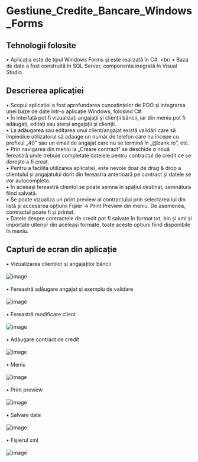 # Gestiune_Credite_Bancare_Windows_Forms

## Tehnologii folosite
• Aplicația este de tipul Windows Forms și este realizată în C#. <br/
• Baza de date a fost construită în SQL Server, componenta inegrată în Visual Studio. <br/>

## Descrierea aplicației
• Scopul aplicației a fost aprofundarea cunoștințelor de POO și integrarea unei baze de date într-o aplicație Windows, folosind C#.<br/>
• În interfață pot fi vizualizați angajații și clienții băncii, iar din meniu pot fi adăugați, editați sau șterși angajații și clienții.<br/>
• La adăugarea sau editarea unui client/angajat există validări care să împiedice utilizatorul să adauge un număr de telefon care nu începe cu prefixul „40” sau un email de angajat care nu se termină în „@bank.ro”, etc.<br/>
• Prin navigarea din meniu la „Creare contract” se deschide o nouă fereastră unde trebuie completate datelele pentru contractul de credit ce se dorește a fi creat.<br/>
• Pentru a facilita utilizarea aplicației, este nevoie doar de drag & drop a clientului și angajatului dorit din fereastra anterioară pe contract și datele se vor autocompleta.<br/>
• În aceeași fereastră clientul se poate semna în spațiul destinat, semnătura fiind salvată.<br/>
• Se poate vizualiza un print preview al contractului prin selectarea lui din listă și accesarea opțiunii Fișier -> Print Preview din meniu. De asemenea, contractul poate fi și printat.<br/>
• Datele despre contractele de credit pot fi salvate în format txt, bin și xml și importate ulterior din aceleași formate, toate aceste opțiuni fiind disponibile în meniu.<br/>
## Capturi de ecran din aplicație
• Vizualizarea clienților și angajaților băncii<br/><br/>
![image](https://user-images.githubusercontent.com/74931542/230608475-f0cc995f-1492-4b6a-9c16-dc575efce526.png)
<br/><br/>
• Fereastră adăugare angajat și exemplu de validare<br/><br/>
![image](https://user-images.githubusercontent.com/74931542/230608787-3f184526-ae47-4eed-87c3-13a6d792f92a.png)
<br/><br/>
• Fereastră modificare client<br/><br/>
![image](https://user-images.githubusercontent.com/74931542/230608943-f12b332a-91b7-4c54-a1c3-50dc9f53a64d.png)
<br/><br/>
• Adăugare contract de credit<br/><br/>
![image](https://user-images.githubusercontent.com/74931542/230609324-6896a8b4-9581-4621-ab9f-cbe34d309c2c.png)
<br/><br/>
• Meniu<br/><br/>
![image](https://user-images.githubusercontent.com/74931542/230611090-0da129ef-2507-411c-acd4-3188de4dc010.png)
<br/><br/>
• Print preview<br/><br/>
![image](https://user-images.githubusercontent.com/74931542/230611037-52327af4-99d8-4948-b6e5-ff9d01bdd4c4.png)
<br/><br/>
• Salvare date<br/><br/>
![image](https://user-images.githubusercontent.com/74931542/230611216-7159fe66-5610-411e-8b23-a2f5e545f284.png)
<br/><br/>
• Fișierul xml<br/><br/>
![image](https://user-images.githubusercontent.com/74931542/230611319-042b1c9b-bcf8-4483-bc3e-e4c76ab1351f.png)
<br/><br/>
